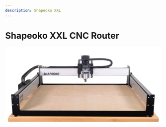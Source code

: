 ```yaml
---
description: Shapeoko XXL
---
```


# Shapeoko XXL CNC Router

![](../.gitbook/assets/image%20%28114%29.png)

